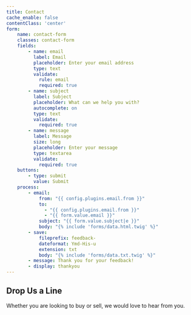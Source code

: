 ```yaml
---
title: Contact
cache_enable: false
contentClass: 'center'
form:
    name: contact-form
    classes: contact-form
    fields:
        - name: email
          label: Email
          placeholder: Enter your email address
          type: text
          validate:
            rule: email
            required: true
        - name: subject
          label: Subject
          placeholder: What can we help you with?
          autocomplete: on
          type: text
          validate:
            required: true
        - name: message
          label: Message
          size: long
          placeholder: Enter your message
          type: textarea
          validate:
            required: true
    buttons:
        - type: submit
          value: Submit
    process:
        - email:
            from: "{{ config.plugins.email.from }}"
            to:
              - "{{ config.plugins.email.from }}"
              - "{{ form.value.email }}"
            subject: "{{ form.value.subject|e }}"
            body: "{% include 'forms/data.html.twig' %}"
        - save:
            fileprefix: feedback-
            dateformat: Ymd-His-u
            extension: txt
            body: "{% include 'forms/data.txt.twig' %}"
        - message: Thank you for your feedback!
        - display: thankyou
---
```


## Drop Us a Line

Whether you are looking to buy or sell, we would love to hear from you.
